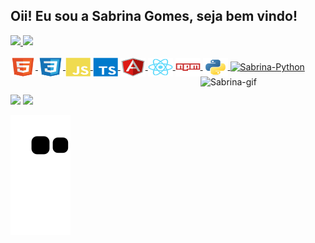 ## Oii! Eu sou a Sabrina Gomes, seja bem vindo!
 <div>
  <a href="https://github.com/devsabrinagomes">
  <img height="180em" src="https://github-readme-stats.vercel.app/api?username=devsabrinagomes&show_icons=true&theme=radical&include_all_commits=true&count_private=true"/>
  <img height="180em" src="https://github-readme-stats.vercel.app/api/top-langs/?username=devsabrinagomes&layout=compact&langs_count=7&theme=radical"/>
</div>
<div style="display: inline_block"><br>
  <img align="center" alt="Sabrina-HTML" height="30" width="40" src="https://raw.githubusercontent.com/devicons/devicon/master/icons/html5/html5-original.svg">
  <img align="center" alt="Sabrina-CSS" height="30" width="40" src="https://raw.githubusercontent.com/devicons/devicon/master/icons/css3/css3-original.svg">
  <img align="center" alt="Sabrina-Js" height="30" width="40" src="https://raw.githubusercontent.com/devicons/devicon/master/icons/javascript/javascript-plain.svg">
  <img align="center" alt="Sabrina-Ts" height="30" width="40" src="https://raw.githubusercontent.com/devicons/devicon/master/icons/typescript/typescript-plain.svg">
  <img align="center" alt="Sabrina-Angular" height="30" width="40" src="https://github.com/devicons/devicon/blob/master/icons/angularjs/angularjs-original.svg">
   <img align="center" alt="Sabrina-Angular" height="30" width="40" src="https://github.com/devicons/devicon/blob/master/icons/react/react-original.svg">
 <img align="center" alt="Sabrina-Angular" height="30" width="40" src="https://github.com/devicons/devicon/blob/2ae2a900d2f041da66e950e4d48052658d850630/icons/npm/npm-original-wordmark.svg">
  <img align="center" alt="Sabrina-Python" height="30" width="40" src="https://raw.githubusercontent.com/devicons/devicon/master/icons/python/python-original.svg">
   <img align="center" alt="Sabrina-Python" height="30" width="40" src="https://raw.githubusercontent.com/simple-icons/simple-icons/37aeece455d49cc49253f97545bd2bef12a8000e/icons/django.svg">
 <img align="right" alt="Sabrina-gif" src="https://media.giphy.com/media/LPkczVwUYcMbXsRCdP/giphy.gif"  width="200" height="200">
</div>
 
  
  ##
 
<div> 
  <a href = "mailto:devsabrinagomes@gmail.com"><img src="https://img.shields.io/badge/-Gmail-%23333?style=for-the-badge&logo=gmail&logoColor=white" target="_blank"></a>
  <a href="https://www.linkedin.com/in/devsabrinagomes/" target="_blank"><img src="https://img.shields.io/badge/-LinkedIn-%230077B5?style=for-the-badge&logo=linkedin&logoColor=white" target="_blank"></a>  
 
  ![Snake animation](https://github.com/rafaballerini/rafaballerini/blob/output/github-contribution-grid-snake.svg)
 
</div>
